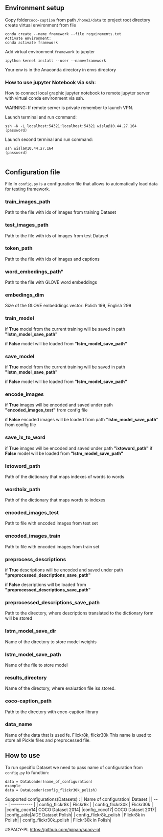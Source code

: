 ## Environment setup

Copy folder`coco-caption` from path `/home2/data` to project root directory
create virtual environment from file
```
conda create --name framework --file requirements.txt
Activate environment:
conda activate framework
```
Add virtual environment `framework` to jupyter
```
ipython kernel install --user --name=framework
```
Your env is in the Anaconda directory in envs directory
### How to use jupyter Notebook via ssh:
How to connect local graphic jupyter notebook to remote jupyter server with virtual conda environment via ssh.

WARNING:
If remote server is private remember to launch VPN.

Launch terminal and run command:
```
ssh -N -L localhost:54321:localhost:54321 wisla@10.44.27.164
(password)
```
Launch second terminal and run command:

```
ssh wisla@10.44.27.164
(password)
```
```

```
## Configuration file
File In `config.py`  is a configuration file that allows to automatically load data for testing framework.


### train_images_path

Path to the file with ids of images from training Dataset

### test_images_path

Path to the file with ids of images from test Dataset

### token_path

Path to the file with ids of images and captions

### word_embedings_path"

Path to the file with GLOVE word embeddings

### embedings_dim

Size of the GLOVE embeddings vector: Polish 199, English 299

### train_model

if __True__ model from the current training will be saved in path __"lstm_model_save_path"__ 

if __False__ model will be loaded from __"lstm_model_save_path"__ 

### save_model

if __True__ model from the current training will be saved in path __"lstm_model_save_path"__ 

if __False__ model will be loaded from __"lstm_model_save_path"__ 

### encode_images

if __True__ images will be encoded and saved under path __"encoded_images_test"__ from config file

if __False__ encoded images will be loaded from path __"lstm_model_save_path"__ from config file

### save_ix_to_word

if __True__ images will be encoded and saved under path __"ixtoword_path"__
if __False__ model will be loaded from __"lstm_model_save_path"__ 

### ixtoword_path

Path of the dictionary that maps indexes of words to words

### wordtoix_path

Path of the dictionary that maps words to indexes 

### encoded_images_test

Path to file with encoded images from test set

### encoded_images_train

Path to file with encoded images from train set

### preprocess_descriptions

if __True__ descriptions will be encoded and saved under path __"preprocessed_descriptions_save_path"__

if __False__ descriptions will be loaded from __"preprocessed_descriptions_save_path"__ 

### preprocessed_descriptions_save_path

Path to the directory, where descriptions translated to the dictionary form will be stored

### lstm_model_save_dir

Name of the directory to store model weights

### lstm_model_save_path

Name of the file to store model

### results_directory

Name of the directory, where evaluation file iss stored.

### coco-caption_path

Path to the directory with coco-caption library

### data_name

Name of the data that is used fe. Flickr8k, flickr30k This name is used to store all Pickle files and preprocessed file.

## How to use
To run specific Dataset we need to pass name of configuration from `config.py` to function:
```
data = DataLoader(name_of_configuration)
example
data = DataLoader(config_flickr30k_polish)
```
Supported configurations(Datasets) :
| Name of configuration| Dataset |
| --- | ----------- |
| config_flickr8k | Flickr8k |
| config_flickr30k | Flickr30k |
|config_coco14| COCO Dataset 2014|
|config_coco17| COCO Dataset 2017|
|config_aide|AiDE Dataset Polish|
| config_flickr8k_polish | Flickr8k in Polish|
| config_flickr30k_polish | Flickr30k in Polish|

#SPACY-PL
https://github.com/ipipan/spacy-pl